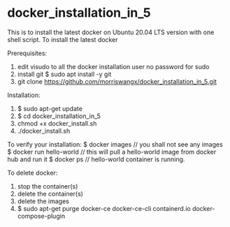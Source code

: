 # docker_installation_in_5

This is to install the latest docker on Ubuntu 20.04 LTS version with one shell script. To install the latest docker

Prerequisites:
  1. edit visudo to all the docker installation user no password for sudo
  2. install git
    $ sudo apt install -y git
  3. git clone https://github.com/morriswangx/docker_installation_in_5.git

Installation:
  1. $ sudo apt-get update
  2. $ cd docker_installation_in_5
  3. chmod +x docker_install.sh
  4. ./docker_install.sh

To verify your installation:
  $ docker images     // you shall not see any images
  $ docker run hello-world    // this will pull  a hello-world image from docker hub and run it
  $ docker ps           // hello-world container is running.
  
To delete docker:
  1. stop the container(s)
  2. delete the container(s)
  3. delete the images
  4. $ sudo apt-get purge docker-ce docker-ce-cli containerd.io docker-compose-plugin
